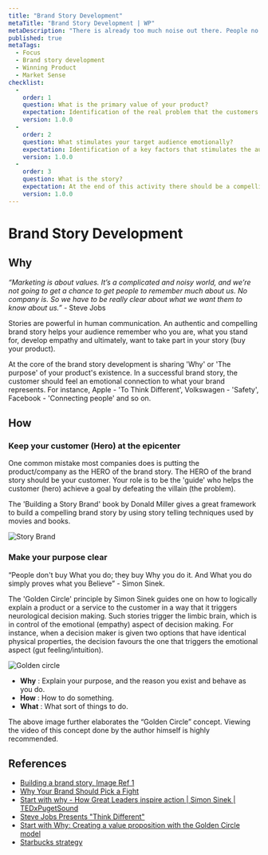 ```yaml
---
title: "Brand Story Development"
metaTitle: "Brand Story Development | WP"
metaDescription: "There is already too much noise out there. People no longer care for sales pitches. The only thing they listen to and care about is an authentic story."
published: true
metaTags:
  - Focus
  - Brand story development
  - Winning Product
  - Market Sense
checklist: 
  -
    order: 1
    question: What is the primary value of your product?
    expectation: Identification of the real problem that the customers are willing to pay money to solve. 
    version: 1.0.0
  -
    order: 2
    question: What stimulates your target audience emotionally?
    expectation: Identification of a key factors that stimulates the audience. This is not the features of your product but rather what your product enable customer to do. How does your customers use your product to enhance their potential.
    version: 1.0.0
  -
    order: 3
    question: What is the story? 
    expectation: At the end of this activity there should be a compelling story that is powerful enough to influence customers yet familiar to their reality.
    version: 1.0.0
---
```

# Brand Story Development

## Why

_“Marketing is about values. It’s a complicated and noisy world, and we’re not going to get a chance to get people to remember much about us. No company is. So we have to be really clear about what we want them to know about us.”_ - Steve Jobs

Stories are powerful in human communication. An authentic and compelling brand story helps your audience remember who you are, what you stand for, develop empathy and ultimately, want to take part in your story (buy your product).

At the core of the brand story development is sharing 'Why' or 'The purpose' of your product's existence. In a successful brand story, the customer should feel an emotional connection to what your brand represents. For instance, Apple - 'To Think Different', Volkswagen - 'Safety', Facebook - 'Connecting people' and so on.


## How

### Keep your customer (Hero) at the epicenter

One common mistake most companies does is putting the product/company as the HERO of the brand story. The HERO of the brand story should be your customer. Your role is to be the 'guide' who helps the customer (hero) achieve a goal by defeating the villain (the problem).

The 'Building a Story Brand' book by Donald Miller gives a great framework to build a compelling brand story by using story telling techniques used by movies and books.

![Story Brand](https://miro.medium.com/max/1576/1*wDNPZovZrgi2qC20uVpImA.png)

### Make your purpose clear

“People don't buy What you do; they buy Why you do it. And What you do simply proves what you Believe” - Simon Sinek.

The 'Golden Circle' principle by Simon Sinek guides one on how to logically explain a product or a service to the customer in a way that it triggers neurological decision making. Such stories trigger the limbic brain, which is in control of the emotional (empathy) aspect of decision making. For instance, when a decision maker is given two options that have identical physical properties, the decision favours the one that triggers the emotional aspect (gut feeling/intuition).

![Golden circle](https://www.pngjoy.com/pngl/107/2218341_golden-circle-simon-sinek-golden-circle-png-download.png)

- **Why** : Explain your purpose, and the reason you exist and behave as you do.
- **How** : How to do something.
- **What** : What sort of things to do.

The above image further elaborates the “Golden Circle” concept. Viewing the video of this concept done by the author himself is highly recommended.

## References

- [Building a brand story, Image Ref 1](https://medium.com/@geekrodion/building-a-storybrand-by-donald-miller-a9c0eb81cfbf)
- [Why Your Brand Should Pick a Fight](http://buildingastorybrand.com/your-brand-should-pick-a-fight/)
- [Start with why - How Great Leaders inspire action | Simon Sinek | TEDxPugetSound
  ](https://www.youtube.com/watch?v=u4ZoJKF_VuA)
- [Steve Jobs Presents "Think Different"](https://www.youtube.com/watch?v=MrZKoWgcZVg)
- [Start with Why: Creating a value proposition with the Golden Circle model](https://www.smartinsights.com/digital-marketing-strategy/online-value-proposition/start-with-why-creating-a-value-proposition-with-the-golden-circle-model/)
- [Starbucks strategy](https://www.youtube.com/watch?v=YXFL7TcPG_Q)
